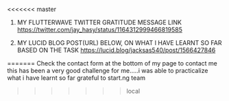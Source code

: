 <<<<<<< master
1. MY FLUTTERWAVE TWITTER GRATITUDE MESSAGE LINK
https://twitter.com/jay_hasy/status/1164312999466819585

2. MY LUCID BLOG POST(URL) BELOW,  ON WHAT I HAVE LEARNT SO FAR BASED ON THE TASK
https://lucid.blog/jacksas540/post/1566427846


=======
Check the contact form at the bottom of my page to contact me
this has been a very good challenge for me.....i was able to practicalize what i have learnt so far 
grateful to start.ng team
>>>>>>> local
